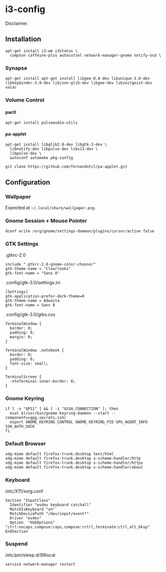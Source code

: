 # i3-config

Disclaimer.

## Installation

    apt-get install i3-wm i3status \
      compton caffeine-plus autocutsel network-manager-gnome notify-osd \

### Synapse

    apt-get install apt-get install libgee-0.8-dev libunique-3.0-dev libkeybinder-3.0-dev libjson-glib-dev libgee-dev libzeitgeist-dev valac

### Volume Control

#### pactl

    apt-get install pulseaudio-utils

#### pa-applet

    apt-get install libglib2.0-dev libgtk-3-dev \
      libnotify-dev libpulse-dev libx11-dev \
      libpulse-dev \
      autoconf automake pkg-config

    git clone https://github.com/fernandotcl/pa-applet.git

## Configuration

### Wallpaper

Expected at `~/.local/share/wallpaper.png`.

### Gnome Session + Mouse Pointer

    dconf write /org/gnome/settings-daemon/plugins/cursor/active false

### GTK Settings

.gtkrc-2.0

    include ".gtkrc-2.0-gnome-color-chooser"
    gtk-theme-name = "Clearlooks"
    gtk-font-name = "Sans 8"

.config/gtk-3.0/settings.ini

    [Settings]
    gtk-application-prefer-dark-theme=0
    gtk-theme-name = Adwaita
    gtk-font-name = Sans 8

.config/gtk-3.0/gtks.css

    TerminalWindow {
      border: 0;
      padding: 0;
      margin: 0;
    }

    TerminalWindow .notebook {
      border: 0;
      padding: 0;
      font-size: small;
    }

    TerminalScreen {
      -VteTerminal-inner-border: 0;
    }

### Gnome Keyring

    if [ -n "$PS1" ] && [ -z "$SSH_CONNECTION" ]; then
      eval $(/usr/bin/gnome-keyring-daemon --start --components=gpg,secrets,ssh)
      export GNOME_KEYRING_CONTROL GNOME_KEYRING_PID GPG_AGENT_INFO SSH_AUTH_SOCK
    fi

### Default Browser

    xdg-mime default firefox-trunk.desktop text/html
    xdg-mime default firefox-trunk.desktop x-scheme-handler/http
    xdg-mime default firefox-trunk.desktop x-scheme-handler/https
    xdg-mime default firefox-trunk.desktop x-scheme-handler/about

### Keyboard

/etc/X11/xorg.conf

    Section "InputClass"
      Identifier "evdev keyboard catchall"
      MatchIsKeyboard "on"
      MatchDevicePath "/dev/input/event*"
      Driver "evdev"
      Option  "XkbOptions"  "ctrl:nocaps,compose:caps,compose:rctrl,terminate:ctrl_alt_bksp"
    EndSection

### Suspend

/etc/pm/sleep.d/99local

    service network-manager restart
